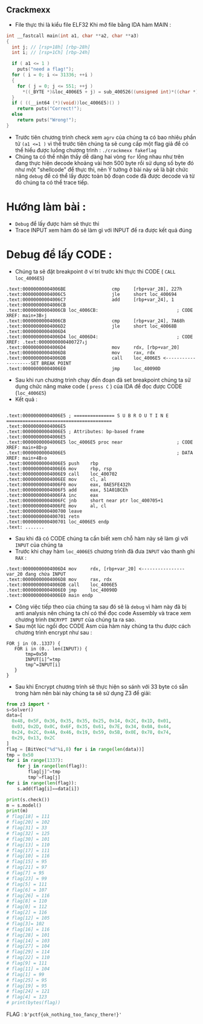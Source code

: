## Crackmexx
- File thực thi là kiểu file ELF32 
Khi mở file bằng IDA hàm MAIN :
```C
int __fastcall main(int a1, char **a2, char **a3)
{
  int j; // [rsp+18h] [rbp-28h]
  int i; // [rsp+1Ch] [rbp-24h]

  if ( a1 <= 1 )
    puts("need a flag!");
  for ( i = 0; i <= 31336; ++i )
  {
    for ( j = 0; j <= 551; ++j )
      *((_BYTE *)&loc_4006E5 + j) = sub_400526((unsigned int)*((char *)&loc_4006E5 + j));
  }
  if ( ((__int64 (*)(void))loc_4006E5)() )
    return puts("Correct!");
  else
    return puts("Wrong!");
}

```
- Trước tiên chương trình check xem `agrv` của chúng ta có bao nhiêu phần tử  `` (a1 <=1 ) `` vì thế trước tiên chúng ta sẽ cung cấp một flag giả để có thể hiểu được luồng chương trình : `./crackmexx fakeflag`
- Chúng ta có thể nhận thấy dễ dàng hai vòng `for` lồng nhau như trên đang thực hiện decode khoảng vài hơn 500 byte rồi sử dụng số byte đó như một "shellcode" để thực thi, nên Ý tưởng ở bài này sẽ là bật chức năng `debug` để có thể lấy được toàn bộ đoạn code đã được decode và từ đó chúng ta có thể trace tiếp.
# Hướng làm bài : 
  - `Debug` để lấy được hàm sẽ thực thi
  - Trace INPUT xem hàm đó sẽ làm gì với INPUT để ra được kết quả đúng
# Debug để lấy CODE :
  - Chúng ta sẽ đặt breakpoint ở ví trí trước khi thực thi CODE ( `CALL loc_4006E5`)
  ```assembly
.text:00000000004006BE                 cmp     [rbp+var_28], 227h
.text:00000000004006C5                 jle     short loc_400694
.text:00000000004006C7                 add     [rbp+var_24], 1
.text:00000000004006CB
.text:00000000004006CB loc_4006CB:                             ; CODE XREF: main+3B↑j
.text:00000000004006CB                 cmp     [rbp+var_24], 7A68h
.text:00000000004006D2                 jle     short loc_40068B
.text:00000000004006D4
.text:00000000004006D4 loc_4006D4:                             ; CODE XREF: .text:0000000000400727↓j
.text:00000000004006D4                 mov     rdx, [rbp+var_20]
.text:00000000004006D8                 mov     rax, rdx
.text:00000000004006DB                 call    loc_4006E5 <--------------------SET BREAK POINT
.text:00000000004006E0                 jmp     loc_40090D
  ```
 - Sau khi run chương trình chạy đến đoạn đã set breakpoint chúng ta sử dụng chức năng make code ( `press C` ) của IDA để đọc được CODE (`loc_4006E5`)
 - Kết quả : 
 ```assembly

.text:00000000004006E5 ; =============== S U B R O U T I N E =======================================
.text:00000000004006E5
.text:00000000004006E5 ; Attributes: bp-based frame
.text:00000000004006E5
.text:00000000004006E5 loc_4006E5 proc near                    ; CODE XREF: main+8D↑p
.text:00000000004006E5                                         ; DATA XREF: main+4B↑o
.text:00000000004006E5 push    rbp
.text:00000000004006E6 mov     rbp, rsp
.text:00000000004006E9 call    loc_400702
.text:00000000004006EE mov     cl, al
.text:00000000004006F0 mov     eax, 0AE5FE432h
.text:00000000004006F5 add     eax, 51A01BCEh
.text:00000000004006FA inc     eax
.text:00000000004006FC jnb     short near ptr loc_400705+1
.text:00000000004006FE mov     al, cl
.text:0000000000400700 leave
.text:0000000000400701 retn
.text:0000000000400701 loc_4006E5 endp
.text: .......
 ```
 - Sau khi đã có CODE chúng ta cần biết xem chỗ hàm này sẽ làm gì với `INPUT` của chúng ta 
 - Trước khi chạy hàm `loc_4006E5` chương trình đã đưa `INPUT` vào thanh ghi `RAX` :
 ```assembly
.text:00000000004006D4 mov     rdx, [rbp+var_20] <---------------- var_20 đang chứa INPUT 
.text:00000000004006D8 mov     rax, rdx
.text:00000000004006DB call    loc_4006E5
.text:00000000004006E0 jmp     loc_40090D
.text:00000000004006E0 main endp
 ```
 - Công việc tiếp theo của chúng ta sau đó sẽ là `debug` vì hàm này đã bị anti analysis nên chúng ta chỉ có thế đọc code Assembly và trace xem chương trình `ENCRYPT INPUT` của chúng ta ra sao.
 - Sau một lúc ngồi đọc CODE Asm của hàm này chúng ta thu được cách chương trình encrypt như sau : 
 ```
 FOR j in (0..1337) {
    FOR i in (0.. len(INPUT)) {
        tmp=0x50
        INPUT[i]^=tmp
        tmp^=INPUT[i]
    }
 }

```
- Sau khi Encrypt chương trình sẽ thực hiện so sánh với 33 byte có sẵn trong hàm nên bài này chúng ta sẽ sử dụng Z3 để giải:
```python 
from z3 import *
s=Solver()
data=[  
  0x48, 0x5F, 0x36, 0x35, 0x35, 0x25, 0x14, 0x2C, 0x1D, 0x01, 
  0x03, 0x2D, 0x0C, 0x6F, 0x35, 0x61, 0x7E, 0x34, 0x0A, 0x44, 
  0x24, 0x2C, 0x4A, 0x46, 0x19, 0x59, 0x5B, 0x0E, 0x78, 0x74, 
  0x29, 0x13, 0x2C
]
flag = [BitVec("%d"%i,8) for i in range(len(data))]
tmp = 0x50
for i in range(1337):
    for j in range(len(flag)):
        flag[j]^=tmp 
        tmp^=flag[j]
for i in range(len(flag)):
    s.add(flag[i]==data[i])

print(s.check())
m = s.model()
print(m)
# flag[18] = 111
# flag[20] = 102
# flag[31] = 33
# flag[32] = 125
# flag[30] = 101
# flag[13] = 110
# flag[17] = 111
# flag[10] = 116
# flag[15] = 95
# flag[21] = 97
# flag[7] = 95
# flag[23] = 99
# flag[5] = 111
# flag[6] = 107
# flag[26] = 116
# flag[8] = 110
# flag[0] = 112
# flag[2] = 116
# flag[12] = 105
# flag[3]= 102
# flag[16] = 116
# flag[28] = 101
# flag[14] = 103
# flag[27] = 104
# flag[29] = 114
# flag[22] = 110
# flag[9] = 111
# flag[11] = 104
# flag[1] = 99
# flag[25] = 95
# flag[19] = 95
# flag[24] = 121
# flag[4] = 123
# print(bytes(flag))

```
FLAG : `b'pctf{ok_nothing_too_fancy_there!}'`
